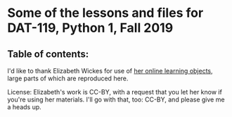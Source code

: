 # Some of the lessons and files for DAT-119, Python 1, Fall 2019

## Table of contents:


I'd like to thank Elizabeth Wickes for use of [her online learning objects](https://github.com/elliewix/IS-452-Fall2018), large parts of which are reproduced here.

License: Elizabeth's work is CC-BY, with a request that you let her know if you're using her materials. I'll go with that, too: CC-BY, and please give me a heads up.  